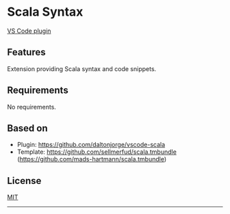 # Scala Syntax

[VS Code plugin](https://marketplace.visualstudio.com/items?itemName=nicolasstucki.scala)

## Features

Extension providing Scala syntax and code snippets.

## Requirements

No requirements.

## Based on
* Plugin: https://github.com/daltonjorge/vscode-scala
* Template: https://github.com/sellmerfud/scala.tmbundle (https://github.com/mads-hartmann/scala.tmbundle)

## License
[MIT](LICENSE)

-----------------------------------------------------------------------------------------------------------
